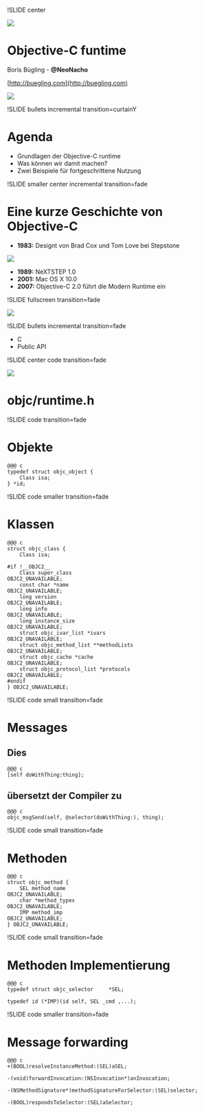 !SLIDE center

![](../Cocoaheads-logo-1.png)

# Objective-C funtime

Boris Bügling - **@NeoNacho**

[http://buegling.com](http://buegling.com)

![](favicon.png)


!SLIDE bullets incremental transition=curtainY

# Agenda

- Grundlagen der Objective-C runtime
- Was können wir damit machen?
- Zwei Beispiele für fortgeschrittene Nutzung


!SLIDE smaller center incremental transition=fade

# Eine kurze Geschichte von Objective-C

- **1983:** Designt von Brad Cox und Tom Love bei Stepstone

![](NeXT_logo.png)

- **1989:** NeXTSTEP 1.0
- **2001:** Mac OS X 10.0
- **2007:** Objective-C 2.0 führt die Modern Runtime ein


!SLIDE fullscreen transition=fade

<img src="architecture.png" class="fullscreen"/>


!SLIDE bullets incremental transition=fade

* C
* Public API


!SLIDE center code transition=fade

![](c-header.png)

# objc/runtime.h


!SLIDE code transition=fade

# Objekte

    @@@ c
    typedef struct objc_object {
    	Class isa;
    } *id;


!SLIDE code smaller transition=fade

# Klassen

    @@@ c
    struct objc_class {
    	Class isa;
    
    #if !__OBJC2__
        Class super_class                                        OBJC2_UNAVAILABLE;
        const char *name                                         OBJC2_UNAVAILABLE;
        long version                                             OBJC2_UNAVAILABLE;
        long info                                                OBJC2_UNAVAILABLE;
        long instance_size                                       OBJC2_UNAVAILABLE;
        struct objc_ivar_list *ivars                             OBJC2_UNAVAILABLE;
        struct objc_method_list **methodLists                    OBJC2_UNAVAILABLE;
        struct objc_cache *cache                                 OBJC2_UNAVAILABLE;
        struct objc_protocol_list *protocols                     OBJC2_UNAVAILABLE;
    #endif
	} OBJC2_UNAVAILABLE;


!SLIDE code small transition=fade

# Messages

## Dies

    @@@ c
    [self doWithThing:thing];

## übersetzt der Compiler zu

    @@@ c
    objc_msgSend(self, @selector(doWithThing:), thing);


!SLIDE code small transition=fade

# Methoden

    @@@ c
    struct objc_method {
        SEL method_name                                          OBJC2_UNAVAILABLE;
        char *method_types                                       OBJC2_UNAVAILABLE;
        IMP method_imp                                           OBJC2_UNAVAILABLE;
    } OBJC2_UNAVAILABLE;


!SLIDE code small transition=fade

# Methoden Implementierung

    @@@ c
	typedef struct objc_selector     *SEL;

    typedef id (*IMP)(id self, SEL _cmd ,...);


!SLIDE code smaller transition=fade

# Message forwarding

    @@@ c
    +(BOOL)resolveInstanceMethod:(SEL)aSEL;

    -(void)forwardInvocation:(NSInvocation*)anInvocation;

    -(NSMethodSignature*)methodSignatureForSelector:(SEL)selector;

    -(BOOL)respondsToSelector:(SEL)aSelector;

